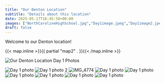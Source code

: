 ```yaml
---
title: "Our Denton Location"
subtitle: "Details about this location"
date: 2025-05-17T16:45:58+00:00
images: ["NorthCarolineHighSchool.jpg","Day1image.jpeg","Day1image2.jpeg"]
draft: false
---
```


Welcome to our Denton location!

{{< map.inline >}}{{ partial "map2" . }}{{< /map.inline >}}

![Our Denton Location](/img/NorthCarolineHighSchool.jpg)
Day 1 Photos

![Day 1 photo](/img/Day1image.jpeg)
![Day 1 photo 2](/img/Day1image2.jpeg)
![IMG_4774](/img/IMG_4774.jpeg)
![Day 1 photo](/img/Day1image4.jpeg)
![Day 1 photo](/img/Day1image5.jpeg)
![Day 1 photo](/img/Day1image6.jpeg)
![Day 1 photo](/img/Day1image7.jpeg)
![Day 1 photo](/img/Day1image8.jpeg)
![Day 1 photo](/img/Day1image9.jpeg)
